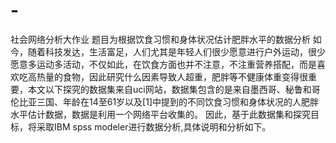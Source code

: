 # -
社会网络分析大作业 题目为根据饮食习惯和身体状况估计肥胖水平的数据分析 
如今，随着科技发达，生活富足，人们尤其是年轻人们很少愿意进行户外运动，很少愿意多运动多活动，不仅如此，在饮食方面也并不注意，不注重营养搭配，而是喜欢吃高热量的食物，因此研究什么因素导致人超重，肥胖等不健康体重变得很重要，本文以下探究的数据集来自uci网站，数据集包含的是来自墨西哥、秘鲁和哥伦比亚三国、年龄在14至61岁以及[1]中提到的不同饮食习惯和身体状况的人肥胖水平估计数据，数据是利用一个网络平台收集的。
因此，基于此数据集和探究目标，将采取IBM spss modeler进行数据分析,具体说明和分析如下。
